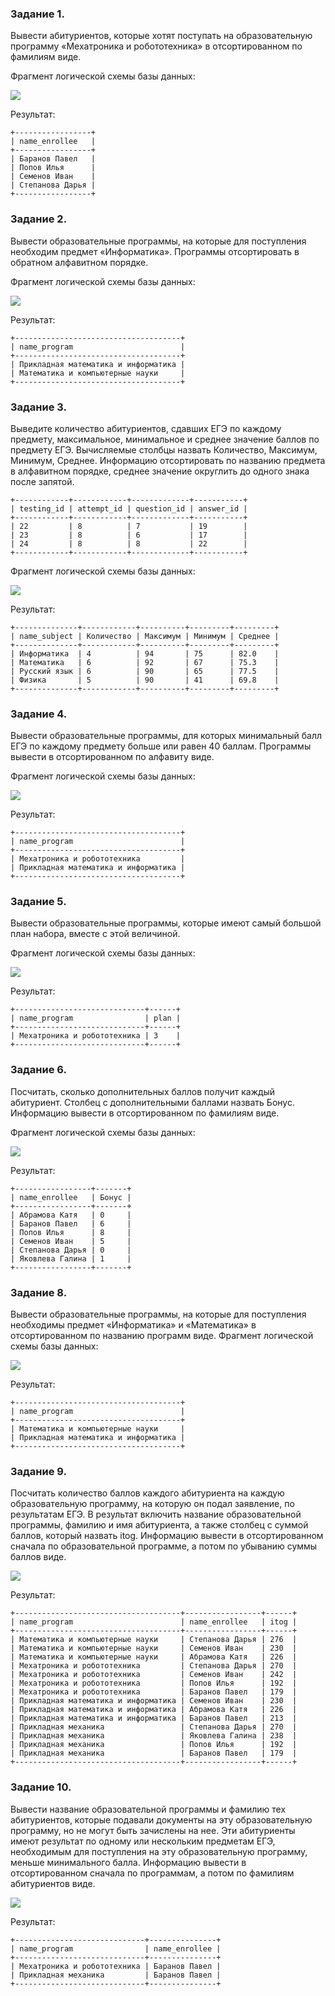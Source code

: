 ### Задание 1.

Вывести абитуриентов, которые хотят поступать на образовательную программу «Мехатроника и робототехника» в отсортированном по фамилиям виде.

Фрагмент логической схемы базы данных:

![ ](https://ucarecdn.com/5bafc977-00f6-4709-80b1-1ff175681d19/)

Результат:
```
+-----------------+
| name_enrollee   |
+-----------------+
| Баранов Павел   |
| Попов Илья      |
| Семенов Иван    |
| Степанова Дарья |
+-----------------+
```

### Задание 2.

Вывести образовательные программы, на которые для поступления необходим предмет «Информатика». Программы отсортировать в обратном алфавитном порядке.

Фрагмент логической схемы базы данных:

![ ](https://ucarecdn.com/8b1f2861-3ed6-4533-9ed0-10fde1ec0f92/)

Результат:
```
+-------------------------------------+
| name_program                        |
+-------------------------------------+
| Прикладная математика и информатика |
| Математика и компьютерные науки     |
+-------------------------------------+
```

### Задание 3.

Выведите количество абитуриентов, сдавших ЕГЭ по каждому предмету, максимальное, минимальное и среднее значение баллов по предмету ЕГЭ. Вычисляемые столбцы назвать Количество, Максимум, Минимум, Среднее. Информацию отсортировать по названию предмета в алфавитном порядке, среднее значение округлить до одного знака после запятой.
```
+------------+------------+-------------+-----------+
| testing_id | attempt_id | question_id | answer_id |
+------------+------------+-------------+-----------+
| 22         | 8          | 7           | 19        |
| 23         | 8          | 6           | 17        |
| 24         | 8          | 8           | 22        |
+------------+------------+-------------+-----------+
```

Фрагмент логической схемы базы данных:

![ ](https://ucarecdn.com/b519096f-729d-43ef-b4b2-a752f8169843/)

Результат:
```
+--------------+------------+----------+---------+---------+
| name_subject | Количество | Максимум | Минимум | Среднее |
+--------------+------------+----------+---------+---------+
| Информатика  | 4          | 94       | 75      | 82.0    |
| Математика   | 6          | 92       | 67      | 75.3    |
| Русский язык | 6          | 90       | 65      | 77.5    |
| Физика       | 5          | 90       | 41      | 69.8    |
+--------------+------------+----------+---------+---------+
```

### Задание 4.

Вывести образовательные программы, для которых минимальный балл ЕГЭ по каждому предмету больше или равен 40 баллам. Программы вывести в отсортированном по алфавиту виде.

Фрагмент логической схемы базы данных:

![ ](https://ucarecdn.com/c159caa8-0d39-41f8-b5bf-7ccb16669df9/)

Результат:
```
+-------------------------------------+
| name_program                        |
+-------------------------------------+
| Мехатроника и робототехника         |
| Прикладная математика и информатика |
+-------------------------------------+
```

### Задание 5.

Вывести образовательные программы, которые имеют самый большой план набора,  вместе с этой величиной.

Фрагмент логической схемы базы данных:

![ ](https://ucarecdn.com/c59b5da0-f7bc-47ae-bd7d-882a3ccd84a3/)

Результат:
```
+-----------------------------+------+
| name_program                | plan |
+-----------------------------+------+
| Мехатроника и робототехника | 3    |
+-----------------------------+------+
```

### Задание 6.

Посчитать, сколько дополнительных баллов получит каждый абитуриент. Столбец с дополнительными баллами назвать Бонус. Информацию вывести в отсортированном по фамилиям виде.

Фрагмент логической схемы базы данных:

![ ](https://ucarecdn.com/4bd9ba3f-142d-436f-9207-6512de694370/)

Результат:
```
+-----------------+-------+
| name_enrollee   | Бонус |
+-----------------+-------+
| Абрамова Катя   | 0     |
| Баранов Павел   | 6     |
| Попов Илья      | 8     |
| Семенов Иван    | 5     |
| Степанова Дарья | 0     |
| Яковлева Галина | 1     |
+-----------------+-------+
```

### Задание 8.

Вывести образовательные программы, на которые для поступления необходимы предмет «Информатика» и «Математика» в отсортированном по названию программ виде.
Фрагмент логической схемы базы данных:

![ ](https://ucarecdn.com/98c706e5-0118-4fa9-ae09-4a934ece5bc8/)

Результат:
```
+-------------------------------------+
| name_program                        |
+-------------------------------------+
| Математика и компьютерные науки     |
| Прикладная математика и информатика |
+-------------------------------------+
```

### Задание 9.

Посчитать количество баллов каждого абитуриента на каждую образовательную программу, на которую он подал заявление, по результатам ЕГЭ. В результат включить название образовательной программы, фамилию и имя абитуриента, а также столбец с суммой баллов, который назвать itog. Информацию вывести в отсортированном сначала по образовательной программе, а потом по убыванию суммы баллов виде.

![ ](https://ucarecdn.com/4f7e6cd2-4d21-46a0-b7ba-52132f8c1fb8/)

Результат:
```
+-------------------------------------+-----------------+------+
| name_program                        | name_enrollee   | itog |
+-------------------------------------+-----------------+------+
| Математика и компьютерные науки     | Степанова Дарья | 276  |
| Математика и компьютерные науки     | Семенов Иван    | 230  |
| Математика и компьютерные науки     | Абрамова Катя   | 226  |
| Мехатроника и робототехника         | Степанова Дарья | 270  |
| Мехатроника и робототехника         | Семенов Иван    | 242  |
| Мехатроника и робототехника         | Попов Илья      | 192  |
| Мехатроника и робототехника         | Баранов Павел   | 179  |
| Прикладная математика и информатика | Семенов Иван    | 230  |
| Прикладная математика и информатика | Абрамова Катя   | 226  |
| Прикладная математика и информатика | Баранов Павел   | 213  |
| Прикладная механика                 | Степанова Дарья | 270  |
| Прикладная механика                 | Яковлева Галина | 238  |
| Прикладная механика                 | Попов Илья      | 192  |
| Прикладная механика                 | Баранов Павел   | 179  |
+-------------------------------------+-----------------+------+
```

### Задание 10.

Вывести название образовательной программы и фамилию тех абитуриентов, которые подавали документы на эту образовательную программу, но не могут быть зачислены на нее. Эти абитуриенты имеют результат по одному или нескольким предметам ЕГЭ, необходимым для поступления на эту образовательную программу, меньше минимального балла. Информацию вывести в отсортированном сначала по программам, а потом по фамилиям абитуриентов виде.

![ ](https://ucarecdn.com/98c706e5-0118-4fa9-ae09-4a934ece5bc8/)

Результат:
```
+-----------------------------+---------------+
| name_program                | name_enrollee |
+-----------------------------+---------------+
| Мехатроника и робототехника | Баранов Павел |
| Прикладная механика         | Баранов Павел |
+-----------------------------+---------------+
```


